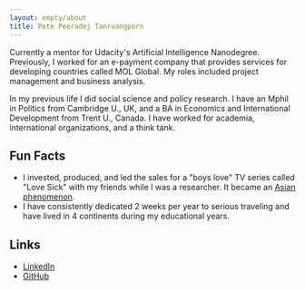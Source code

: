 ```yaml
---
layout: empty/about
title: Pete Peeradej Tanruangporn
---
```


Currently a mentor for Udacity's Artificial Intelligence Nanodegree. Previously, I worked for an e-payment company that provides services for developing countries called MOL Global. My roles included project management and business analysis.


In my previous life I did social science and policy research. I have an Mphil in Politics from Cambridge U., UK, and a BA in Economics and International Development from Trent U., Canada. I have worked for academia, international organizations, and a think tank.


Fun Facts
----
- I invested, produced, and led the sales for a "boys love" TV series called "Love Sick" with my friends while I was a researcher. It became an [Asian phenomenon].
- I have consistently dedicated 2 weeks per year to serious traveling and have lived in 4 continents during my educational years.

Links
----
- [LinkedIn]
- [GitHub]

[Asian phenomenon]:http://www.newyorker.com/culture/culture-desk/boys-in-love
[LinkedIn]:https://www.linkedin.com/in/peeradej-pete-tanruangporn-0a977170/
[GitHub]:https://github.com/petetanru
